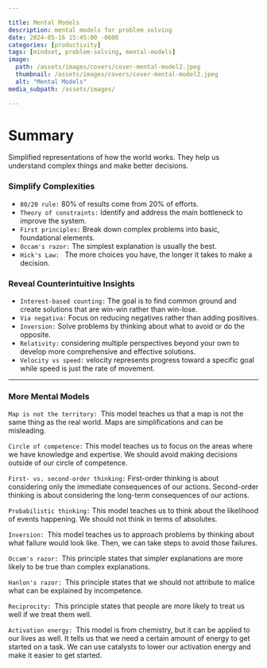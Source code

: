 ```yaml
---

title: Mental Models
description: mental models for problem solving
date: 2024-05-16 15:45:00 -0600
categories: [productivity]
tags: [mindset, problem-solving, mental-models]
image:
  path: /assets/images/covers/cover-mental-model2.jpeg
  thumbnail: /assets/images/covers/cover-mental-model2.jpeg
  alt: "Mental Models"
media_subpath: /assets/images/

---
```


# Summary
Simplified representations of how the world works. They help us understand complex things and make better decisions.

### Simplify Complexities
- `80/20 rule:` 80% of results come from 20% of efforts.
- `Theory of constraints:` Identify and address the main bottleneck to improve the system.
- `First principles:` Break down complex problems into basic, foundational elements.
- `Occam's razor:` The simplest explanation is usually the best.
- `Hick's Law: ` The more choices you have, the longer it takes to make a decision.

### Reveal Counterintuitive Insights
- `Interest-based counting:` The goal is to find common ground and create solutions that are win-win rather than win-lose.
- `Via negativa:` Focus on reducing negatives rather than adding positives.
- `Inversion:` Solve problems by thinking about what to avoid or do the opposite.
- `Relativity:` considering multiple perspectives beyond your own to develop more comprehensive and effective solutions.
- `Velocity vs speed:` velocity represents progress toward a specific goal while speed is just the rate of movement.


---
### More Mental Models

`Map is not the territory: `This model teaches us that a map is not the same thing as the real world. Maps are simplifications and can be misleading.

`Circle of competence:` This model teaches us to focus on the areas where we have knowledge and expertise. We should avoid making decisions outside of our circle of competence.

`First- vs. second-order thinking:` First-order thinking is about considering only the immediate consequences of our actions. Second-order thinking is about considering the long-term consequences of our actions.

`Probabilistic thinking:` This model teaches us to think about the likelihood of events happening. We should not think in terms of absolutes.

`Inversion: `This model teaches us to approach problems by thinking about what failure would look like. Then, we can take steps to avoid those failures.

`Occam's razor: `This principle states that simpler explanations are more likely to be true than complex explanations.

`Hanlon's razor: `This principle states that we should not attribute to malice what can be explained by incompetence.

`Reciprocity: `This principle states that people are more likely to treat us well if we treat them well.

`Activation energy: `This model is from chemistry, but it can be applied to our lives as well. It tells us that we need a certain amount of energy to get started on a task. We can use catalysts to lower our activation energy and make it easier to get started.
